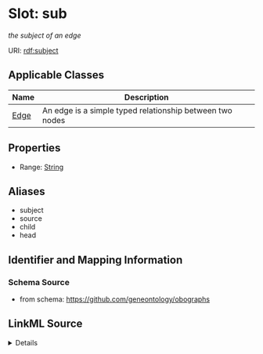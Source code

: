 # Slot: sub
_the subject of an edge_


URI: [rdf:subject](http://www.w3.org/1999/02/22-rdf-syntax-ns#subject)



<!-- no inheritance hierarchy -->




## Applicable Classes

| Name | Description |
| --- | --- |
[Edge](Edge.md) | An edge is a simple typed relationship between two nodes






## Properties

* Range: [String](String.md)





## Aliases


* subject
* source
* child
* head



## Identifier and Mapping Information







### Schema Source


* from schema: https://github.com/geneontology/obographs




## LinkML Source

<details>
```yaml
name: sub
description: the subject of an edge
from_schema: https://github.com/geneontology/obographs
aliases:
- subject
- source
- child
- head
rank: 1000
slot_uri: rdf:subject
alias: sub
domain_of:
- Edge
range: string

```
</details>